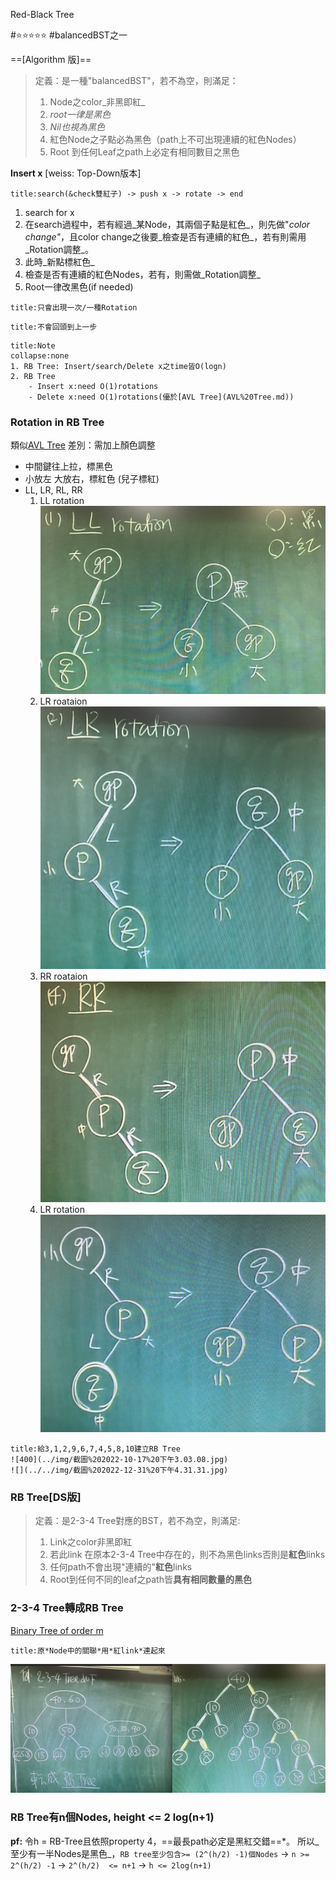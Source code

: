 Red-Black Tree

#⭐️⭐️⭐️⭐️⭐️
#balancedBST之一

==[Algorithm 版]==

> 定義：是一種"balancedBST"，若不為空，則滿足：
>
> 1. Node之color_非黑即紅_
> 2. _root一律是黑色_
> 3. _Nil也視為黑色_
> 4. 紅色Node之子點必為黑色（path上不可出現連續的紅色Nodes）
> 5. Root 到任何Leaf之path上必定有相同數目之黑色

**Insert x**
[weiss: Top-Down版本]

```ad-tip
title:search(&check雙紅子) -> push x -> rotate -> end
```

1. search for x
2. 在search過程中，若有經過_某Node，其兩個子點是紅色_，則先做"_color change"_，且color change之後要_檢查是否有連續的紅色_，若有則需用_Rotation調整_。
3. 此時_新點標紅色_
4. 檢查是否有連續的紅色Nodes，若有，則需做_Rotation調整_
5. Root一律改黑色(if needed)

```ad-attention
title:只會出現一次/一種Rotation
```

```ad-attention
title:不會回頭到上一步
```

```ad-quote
title:Note
collapse:none
1. RB Tree: Insert/search/Delete x之time皆O(logn)
2. RB Tree
	- Insert x:need O(1)rotations
	- Delete x:need O(1)rotations(優於[AVL Tree](AVL%20Tree.md))
```

### Rotation in RB Tree

類似[AVL Tree](AVL%20Tree.md)
差別：需加上顏色調整

- 中間鍵往上拉，標黑色
- 小放左 大放右，標紅色 (兒子標紅)
- LL, LR, RL, RR
  1. LL rotation![200](../img/截圖%202022-10-17%20下午2.41.56.jpg)
  2. LR roataion![200](../img/截圖%202022-10-17%20下午2.42.17.jpg)
  3. RR roataion![200](../img/截圖%202022-10-17%20下午2.42.50.jpg)
  4. LR rotation![200](../img/截圖%202022-10-17%20下午2.43.30.jpg)

```ad-note
title:給3,1,2,9,6,7,4,5,8,10建立RB Tree
![400](../img/截圖%202022-10-17%20下午3.03.08.jpg)
![](../../img/截圖%202022-12-31%20下午4.31.31.jpg)
```

### RB Tree[DS版]

> 定義：是2-3-4 Tree對應的BST，若不為空，則滿足:
>
> 1. Link之color非黑即紅
> 2. 若此link 在原本2-3-4 Tree中存在的，則不為黑色links否則是**紅色**links
> 3. 任何path不會出現"連續的"**紅色**links
> 4. Root到任何不同的leaf之path皆**具有相同數量的黑色**

### 2-3-4 Tree轉成RB Tree

[Binary Tree of order m](Binary%20Tree%20of%20order%20m.md)

```ad-tip
title:原*Node中的關聯*用*紅link*連起來
```

![600](../img/截圖%202022-10-17%20下午3.29.11.jpg)

### RB Tree有n個Nodes, height <= 2 log(n+1)

**pf:**
令h = RB-Tree且依照property 4，==最長path必定是黑紅交錯==*。
所以_至少有一半Nodes是黑色_，`RB tree至少包含>= (2^(h/2) -1)個Nodes`
-> `n >= 2^(h/2) -1` -> `2^(h/2)  <= n+1`
-> `h <= 2log(n+1)`
